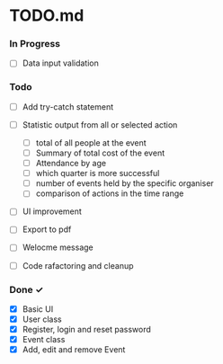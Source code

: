 # TODO.md


### In Progress

- [ ] Data input validation

### Todo

- [ ] Add try-catch statement
- [ ] Statistic output from all or selected action
  - [ ] total of all people at the event
  - [ ] Summary of total cost of the event
  - [ ] Attendance by age
  - [ ] which quarter is more successful
  - [ ] number of events held by the specific organiser
  - [ ] comparison of actions in the time range
- [ ] UI improvement  
- [ ] Export to pdf
- [ ] Welocme message
- [ ] Code rafactoring and cleanup



### Done ✓

- [x] Basic UI 
- [x] User class
- [x] Register, login and reset password
- [x] Event class
- [x] Add, edit and remove Event   

